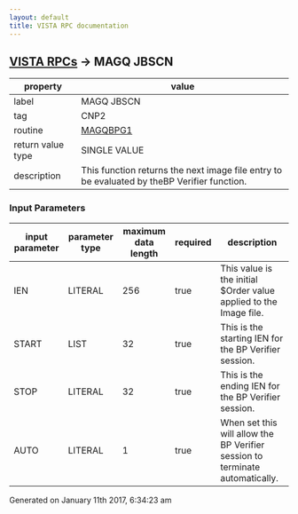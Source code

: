 ```yaml
---
layout: default
title: VISTA RPC documentation
---
```




## [VISTA RPCs](TableOfContent.md) &#8594; MAGQ JBSCN 

 property | value 
--- | --- 
 label | MAGQ JBSCN
 tag | CNP2
 routine | [MAGQBPG1](http://code.osehra.org/dox/Routine_MAGQBPG1_source.html)
 return value type | SINGLE VALUE
 description | This function returns the next image file entry to be evaluated by theBP Verifier function.

### Input Parameters

| input parameter | parameter type | maximum data length | required | description | 
| --- | --- | --- | --- | --- | 
| IEN | LITERAL | 256 | true | This value is the initial $Order value applied to the Image file. | 
| START | LIST | 32 | true | This is the starting IEN for the BP Verifier session. | 
| STOP | LITERAL | 32 | true | This is the ending IEN for the BP Verifier session. | 
| AUTO | LITERAL | 1 | true | When set this will allow the BP Verifier session to terminate automatically. | 




Generated on January 11th 2017, 6:34:23 am